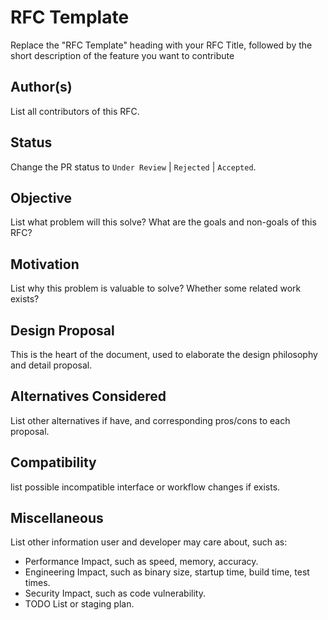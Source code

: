 # RFC Template

Replace the "RFC Template" heading with your RFC Title, followed by
the short description of the feature you want to contribute

## Author(s)

List all contributors of this RFC.

## Status

Change the PR status to `Under Review` | `Rejected` | `Accepted`.

## Objective

List what problem will this solve? What are the goals and non-goals of this RFC?

## Motivation

List why this problem is valuable to solve? Whether some related work exists?

## Design Proposal

This is the heart of the document, used to elaborate the design philosophy and detail proposal.

## Alternatives Considered

List other alternatives if have, and corresponding pros/cons to each proposal.

## Compatibility

list possible incompatible interface or workflow changes if exists.

## Miscellaneous

List other information user and developer may care about, such as:

- Performance Impact, such as speed, memory, accuracy.
- Engineering Impact, such as binary size, startup time, build time, test times.
- Security Impact, such as code vulnerability.
- TODO List or staging plan.
